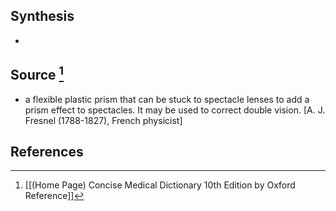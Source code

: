 ## Synthesis
- 
## Source [^1]
- a flexible plastic prism that can be stuck to spectacle lenses to add a prism effect to spectacles. It may be used to correct double vision. \[A. J. Fresnel (1788-1827), French physicist]
## References

[^1]: [[(Home Page) Concise Medical Dictionary 10th Edition by Oxford Reference]]
